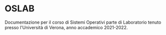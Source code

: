 # OSLAB

Documentazione per il corso di Sistemi Operativi parte di Laboratorio 
tenuto presso l'Università di Verona, anno accademico 2021-2022.
